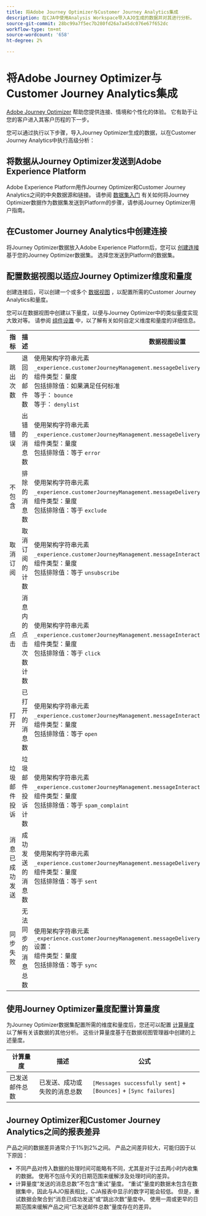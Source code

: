 ```yaml
---
title: 将Adobe Journey Optimizer与Customer Journey Analytics集成
description: 在CJA中使用Analysis Workspace导入AJO生成的数据并对其进行分析。
source-git-commit: 28bc99a7f5ec7b280fd26a7a45dc076e67f652dc
workflow-type: tm+mt
source-wordcount: '658'
ht-degree: 2%

---
```



# 将Adobe Journey Optimizer与Customer Journey Analytics集成

[Adobe Journey Optimizer](https://experienceleague.adobe.com/docs/journey-optimizer/using/get-started/get-started.html?lang=zh-Hans) 帮助您提供连接、情境和个性化的体验。 它有助于让您的客户进入其客户历程的下一步。

您可以通过执行以下步骤，导入Journey Optimizer生成的数据，以在Customer Journey Analytics中执行高级分析：

## 将数据从Journey Optimizer发送到Adobe Experience Platform

Adobe Experience Platform用作Journey Optimizer和Customer Journey Analytics之间的中央数据源和链接。 请参阅 [数据集入门](https://experienceleague.adobe.com/docs/journey-optimizer/using/data-management/datasets/get-started-datasets.html) 有关如何将Journey Optimizer数据作为数据集发送到Platform的步骤，请参阅Journey Optimizer用户指南。

## 在Customer Journey Analytics中创建连接

将Journey Optimizer数据放入Adobe Experience Platform后，您可以 [创建连接](/help/connections/create-connection.md) 基于您的Journey Optimizer数据集。 选择您发送到Platform的数据集。

## 配置数据视图以适应Journey Optimizer维度和量度

创建连接后，可以创建一个或多个 [数据视图](/help/data-views/create-dataview.md) ，以配置所需的Customer Journey Analytics和量度。

您可以在数据视图中创建以下量度，以便与Journey Optimizer中的类似量度实现大致对等。 请参阅 [组件设置](/help/data-views/component-settings/overview.md) 中，以了解有关如何自定义维度和量度的详细信息。

| 指标 | 描述 | 数据视图设置 |
| --- | --- | --- |
| 跳出次数 | 退回的邮件数 | 使用架构字符串元素 `_experience.customerJourneyManagement.messageDeliveryfeedback.feedbackStatus` 设置：<br>组件类型：量度<br>包括排除值：如果满足任何标准<br>等于： `bounce`<br>等于： `denylist` |
| 错误 | 出错的消息数 | 使用架构字符串元素 `_experience.customerJourneyManagement.messageDeliveryfeedback.feedbackStatus` 设置：<br>组件类型：量度<br>包括排除值：等于 `error` |
| 不包含 | 排除的消息数 | 使用架构字符串元素 `_experience.customerJourneyManagement.messageDeliveryfeedback.feedbackStatus` 设置：<br>组件类型：量度<br>包括排除值：等于 `exclude` |
| 取消订阅 | 取消订阅的计数 | 使用架构字符串元素 `_experience.customerJourneyManagement.messageInteraction.interactionType` 设置：<br>组件类型：量度<br>包括排除值：等于 `unsubscribe` |
| 点击 | 消息内的点击次数计数 | 使用架构字符串元素 `_experience.customerJourneyManagement.messageInteraction.interactionType` 设置：<br>组件类型：量度<br>包括排除值：等于 `click` |
| 打开 | 已打开的消息数 | 使用架构字符串元素 `_experience.customerJourneyManagement.messageInteraction.interactionType` 设置：<br>组件类型：量度<br>包括排除值：等于 `open` |
| 垃圾邮件投诉 | 垃圾邮件投诉计数 | 使用架构字符串元素 `_experience.customerJourneyManagement.messageInteraction.interactionType` 设置：<br>组件类型：量度<br>包括排除值：等于 `spam_complaint` |
| 消息已成功发送 | 成功发送的消息数 | 使用架构字符串元素 `_experience.customerJourneyManagement.messageDeliveryfeedback.feedbackStatus` 设置：<br>组件类型：量度<br>包括排除值：等于 `sent` |
| 同步失败 | 无法同步的消息总数 | 使用架构字符串元素 `_experience.customerJourneyManagement.messageDeliveryfeedback.messageFailure.category` 设置：<br>组件类型：量度<br>包括排除值：等于 `sync` |

## 使用Journey Optimizer量度配置计算量度

为Journey Optimizer数据集配置所需的维度和量度后，您还可以配置 [计算量度](/help/components/calc-metrics/calc-metr-overview.md) 以了解有关该数据的其他分析。 这些计算量度基于在数据视图管理器中创建的上述量度。

| 计算量度 | 描述 | 公式 |
| --- | --- | --- |
| 已发送邮件总数 | 已发送、成功或失败的消息总数 | `[Messages successfully sent]` + `[Bounces]` + `[Sync failures]` |

## Journey Optimizer和Customer Journey Analytics之间的报表差异

产品之间的数据差异通常介于1%到2%之间。 产品之间差异较大，可能归因于以下原因：

* 不同产品对传入数据的处理时间可能略有不同，尤其是对于过去两小时内收集的数据。 使用不包括今天的日期范围来缓解涉及处理时间的差异。
* 计算量度“发送的消息总数”不包含“重试”量度。 “重试”量度的数据未包含在数据集中，因此与AJO报表相比，CJA报表中显示的数字可能会较低。 但是，重试数据会聚合到“消息已成功发送”或“跳出次数”量度中。 使用一周或更早的日期范围来缓解产品之间“已发送邮件总数”量度存在的差异。
